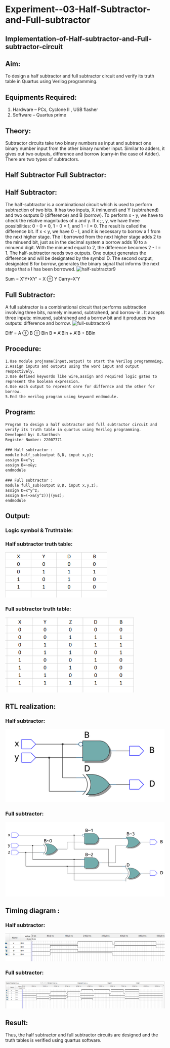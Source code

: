# Experiment--03-Half-Subtractor-and-Full-subtractor
## Implementation-of-Half-subtractor-and-Full-subtractor-circuit
## Aim:
To design a half subtractor and full subtractor circuit and verify its truth table in Quartus using Verilog programming.

## Equipments Required:
1.  Hardware – PCs, Cyclone II , USB flasher
2.  Software – Quartus prime
## Theory:
Subtractor circuits take two binary numbers as input and subtract one binary number input from the other binary number input. Similar to adders, it gives out two outputs, difference and borrow (carry-in the case of Adder). There are two types of subtractors.

## Half Subtractor Full Subtractor:
## Half Subtractor:
The half-subtractor is a combinational circuit which is used to perform subtraction of two bits. It has two inputs, X (minuend) and Y (subtrahend) and two outputs D (difference) and B (borrow). To perform x - y, we have to check the relative magnitudes of x and y. If x ;;, y, we have three possibilities: 0 - 0 = 0, 1 - 0 = 1, and 1 - I = 0. The result is called the difference bit. If x < y, we have 0 - I, and it is necessary to borrow a 1 from the next higher stage. The I borrowed from the next higher stage adds 2 to the minuend bit, just as in the decimal system a borrow adds 10 to a minuend digit. With the minuend equal to 2, the difference becomes 2 - I = 1. The half-subtractor needs two outputs. One output generates the difference and will be designated by the symbol D. The second output, designated B for borrow, generates the binary signal that informs the next stage that a I has been borrowed.
![half-subtractor9](https://user-images.githubusercontent.com/36288975/166112538-58c3bc7c-ee5d-4e6a-ac8d-8e8328efe27a.png)


Sum = X'Y+XY' = X ⊕ Y
Carry=X'Y

## Full Subtractor:
A full subtractor is a combinational circuit that performs subtraction involving three bits, namely minuend, subtrahend, and borrow-in . It accepts three inputs: minuend, subtrahend and a borrow bit and it produces two outputs: difference and borrow. 
![full-subtractor6](https://user-images.githubusercontent.com/36288975/166112541-24c68359-3de8-4674-ae22-8272ffc385ed.png)


Diff = A ⊕ B ⊕ Bin B = A'Bin + A'B + BBin

## Procedure:
~~~
1.Use module projname(input,output) to start the Verilog programmming.
2.Assign inputs and outputs using the word input and output respectively.
3.Use defined keywords like wire,assign and required logic gates to represent the boolean expression.
4.Use each output to represnt onre for differnce and the other for borrow.
5.End the verilog program using keyword endmodule.
~~~
## Program:
~~~
Program to design a half subtractor and full subtractor circuit and
verify its truth table in quartus using Verilog programming.
Developed by: G.Santhosh
Register Number: 22007771 

### Half subtractor :
module half_sub(output B,D, input x,y);
assign D=x^y;
assign B=~x&y;
endmodule

### Full subtractor :
module full_sub(output B,D, input x,y,z);
assign D=x^y^z;
assign B=(~x&(y^z))|(y&z);
endmodule
~~~
## Output:
### Logic symbol & Truthtable:

### Half subtractor truth table:
![out](1.png)
### Full subtractor truth table:
![out](2.png)


##  RTL realization:
### Half subtractor:
![out](3.png)
### Full subtractor:
![out](4.png)

## Timing diagram :
### Half subtractor:
![out](5.png)
### Full subtractor:
![out](6.png)
## Result:
Thus, the half subtractor and full subtractor circuits are designed and the truth tables is verified using quartus software.
